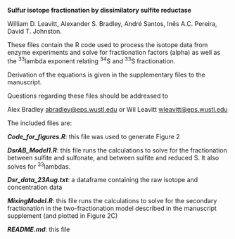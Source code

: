**Sulfur isotope fractionation by dissimilatory sulfite reductase**

William D. Leavitt, Alexander S. Bradley, André Santos, Inês A.C. Pereira, David T. Johnston.

These files contain the R code used to process the isotope data from enzyme experiments and solve for fractionation factors (alpha) as well as the <sup>33</sup>lambda exponent relating <sup>34</sup>S and <sup>33</sup>S fractionation. 

Derivation of the equations is given in the supplementary files to the manuscript. 

Questions regarding these files should be addressed to

Alex Bradley abradley@eps.wustl.edu
or
Wil Leavitt wleavitt@eps.wustl.edu

The included files are:

***Code\_for\_figures.R***: this file was used to generate Figure 2

***DsrAB\_Model1.R***: this file runs the calculations to solve for the fractionation between sulfite and sulfonate, and between sulfite and reduced S. It also solves for <sup>33</sup>lambdas. 

***Dsr\_data\_23Aug.txt***: a dataframe containing the raw isotope and concentration data

***MixingModel.R***: this file runs the calculations to solve for the secondary fractionation in the two-fractionation model described in the manuscript supplement (and plotted in Figure 2C)

***README.md***: this file
